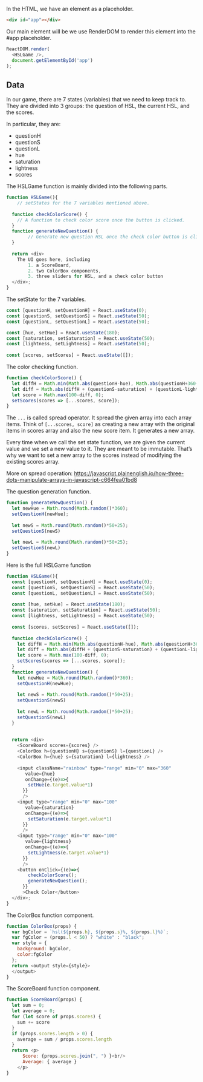 In the HTML, we have an element as a placeholder.

```html
<div id="app"></div>
```

Our main element will be <HSLGame /> we use RenderDOM to render this element into the #app placeholder.

```javascript
ReactDOM.render(
  <HSLGame />,
  document.getElementById('app')
);
```


## Data

In our game, there are 7 states (variables) that we need to keep track to. They are divided into 3 groups: the question of HSL, the current HSL, and the scores.

In particular, they are:

- questionH
- questionS
- questionL
- hue
- saturation
- lightness
- scores

The HSLGame function is mainly divided into the following parts.

```js
function HSLGame(){
	// setStates for the 7 variables mentioned above.
  
  function checkColorScore() {
    // A function to check color score once the button is clicked.
  }
  function generateNewQuestion() {
		// Generate new question HSL once the check color button is clicked.
  }
  
  return <div>
    The UI goes here, including 
		1. a ScoreBoard, 
		2. two ColorBox components, 
		3. three sliders for HSL, and a check color button
  </div>;
}
```

The setState for the 7 variables.

```js
const [questionH, setQuestionH] = React.useState(0);  
const [questionS, setQuestionS] = React.useState(50);  
const [questionL, setQuestionL] = React.useState(50);  

const [hue, setHue] = React.useState(180);
const [saturation, setSaturation] = React.useState(50);
const [lightness, setLightness] = React.useState(50);
  
const [scores, setScores] = React.useState([]);
```

The color checking function.

```js
function checkColorScore() {
  let diffH = Math.min(Math.abs(questionH-hue), Math.abs(questionH+360-hue));    
  let diff = Math.abs(diffH + (questionS-saturation) + (questionL-lightness));
  let score = Math.max(100-diff, 0);    
  setScores(scores => [...scores, score]); 
}
```

The `...` is called spread operator. It spread the given array into each array items. Think of `[...scores, score]` as creating a new array with the original items in scores array and also the new score item. It generates a new array.

Every time when we call the set state function, we are given the current value and we set a new value to it. They are meant to be immutable. That’s why we want to set a new array to the scores instead of modifying the existing scores array.

More on spread operation: https://javascript.plainenglish.io/how-three-dots-manipulate-arrays-in-javascript-c664fea01bd8

The question generation function.

```js
function generateNewQuestion() {
  let newHue = Math.round(Math.random()*360);    
  setQuestionH(newHue);  
  
  let newS = Math.round(Math.random()*50+25);
  setQuestionS(newS)
  
  let newL = Math.round(Math.random()*50+25);
  setQuestionS(newL)
}
```

Here is the full HSLGame function

```js
function HSLGame(){
  const [questionH, setQuestionH] = React.useState(0);  
  const [questionS, setQuestionS] = React.useState(50);  
  const [questionL, setQuestionL] = React.useState(50);  
  
  const [hue, setHue] = React.useState(180);
  const [saturation, setSaturation] = React.useState(50);
  const [lightness, setLightness] = React.useState(50);
  
  const [scores, setScores] = React.useState([]);
  
  function checkColorScore() {
    let diffH = Math.min(Math.abs(questionH-hue), Math.abs(questionH+360-hue));    
    let diff = Math.abs(diffH + (questionS-saturation) + (questionL-lightness));
    let score = Math.max(100-diff, 0);    
    setScores(scores => [...scores, score]); 
  }
  function generateNewQuestion() {
    let newHue = Math.round(Math.random()*360);    
    setQuestionH(newHue);  
    
    let newS = Math.round(Math.random()*50+25);
    setQuestionS(newS)
    
    let newL = Math.round(Math.random()*50+25);
    setQuestionS(newL)
  }
  
  
  return <div>
    <ScoreBoard scores={scores} />
    <ColorBox h={questionH} s={questionS} l={questionL} />
    <ColorBox h={hue} s={saturation} l={lightness} />
    
    <input className="rainbow" type="range" min="0" max="360"
       value={hue}
       onChange={(e)=>{
        setHue(e.target.value*1)
      }}
      />
    <input type="range" min="0" max="100"
       value={saturation}
       onChange={(e)=>{
        setSaturation(e.target.value*1)
      }}
      />
    <input type="range" min="0" max="100"
       value={lightness}
       onChange={(e)=>{
        setLightness(e.target.value*1)        
      }}
      />
    <button onClick={(e)=>{
        checkColorScore();
        generateNewQuestion();
      }}
      >Check Color</button>
  </div>;
}
```

The ColorBox function component.

```js
function ColorBox(props) {
  var bgColor = `hsl(${props.h}, ${props.s}%, ${props.l}%)`;
  var fgColor = (props.l < 50) ? "white" : "black";
  var style = {
    background: bgColor,
    color:fgColor
  };
  return <output style={style}>    
  </output>
}
```

The ScoreBoard function component.

```js
function ScoreBoard(props) {
  let sum = 0;
  let average = 0;
  for (let score of props.scores) {
    sum += score
  }
  if (props.scores.length > 0) {
    average = sum / props.scores.length
  }
  return <p>
      Score: {props.scores.join(", ") }<br/>
      Average: { average }
    </p>
}
```
